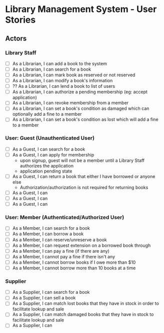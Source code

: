 # Library Management System - User Stories

## Actors

### Library Staff

- [ ] As a Librarian, I can add a book to the system
- [ ] As a Librarian, I can search for a book
- [ ] As a Librarian, I can mark book as reserved or not reserved
- [ ] As a Librarian, I can modify a book's information
- [ ] ?? As a Librarian, I can lend a book to list of users
- [ ] As a Librarian, I can authorize a pending membership (eg: accept application)
- [ ] As a Librarian, I can revoke membership from a member
- [ ] As a Librarian, I can set a book's condition as damaged which can optionally add a fine to a member
- [ ] As a Librarian, I can set a book's condition as lost which will add a fine to a member

### User: Guest (Unauthenticated User)

- [ ] As a Guest, I can search for a book
- [ ] As a Guest, I can apply for membership
  - upon signup, guest will not be a member until a Library Staff authorizes the application
  - application pending state
- [ ] As a Guest, I can return a book that either I have borrowed or anyone else
  - Authorization/authorization is not required for returning books
- [ ] As a Guest, I can
- [ ] As a Guest, I can
- [ ] As a Guest, I can

### User: Member (Authenticated/Authorized User)

- [ ] As a Member, I can search for a book
- [ ] As a Member, I can borrow a book
- [ ] As a Member, I can reserve/unreserve a book
- [ ] As a Member, I can request extension on a borrowed book through
- [ ] As a Member, I can pay a fine (if there are any)
- [ ] As a Member, I cannot pay a fine if there isn't any
- [ ] As a Member, I cannot borrow books if I owe more than \$10
- [ ] As a Member, I cannot borrow more than 10 books at a time

### Supplier

- [ ] As a Supplier, I can search for a book
- [ ] As a Supplier, I can sell a book
- [ ] As a Supplier, I can match lost books that they have in stock in order to facilitate lookup and sale
- [ ] As a Supplier, I can match damaged books that they have in stock to facilitate lookup and sale
- [ ] As a Supplier, I can
